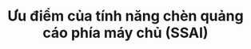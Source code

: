---
title: Ưu điểm của tính năng chèn quảng cáo phía máy chủ (SSAI)
media: /ssai-strength-1.png
icon: ri:lightbulb-flash-line
type: resource
description: Chèn quảng cáo phía máy chủ (SSAI) là một công nghệ đột phá trong lĩnh vực quảng cáo kỹ thuật số
tags: SSAI
---